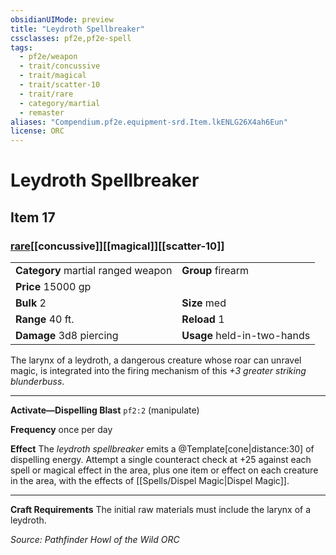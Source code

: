 ```yaml
---
obsidianUIMode: preview
title: "Leydroth Spellbreaker"
cssclasses: pf2e,pf2e-spell
tags:
  - pf2e/weapon
  - trait/concussive
  - trait/magical
  - trait/scatter-10
  - trait/rare
  - category/martial
  - remaster
aliases: "Compendium.pf2e.equipment-srd.Item.lkENLG26X4ah6Eun"
license: ORC
---
```

# Leydroth Spellbreaker
## Item 17
### [rare](rare "Rare Rarity Trait")[[concussive]][[magical]][[scatter-10]]

|  |  |
| -- | -- |
| **Category** martial ranged weapon | **Group** firearm |
| **Price** 15000 gp |  |
| **Bulk** 2 | **Size** med |
|**Range** 40 ft.| **Reload** 1|
| **Damage** 3d8 piercing  | **Usage** held-in-two-hands |



The larynx of a leydroth, a dangerous creature whose roar can unravel magic, is integrated into the firing mechanism of this _+3 greater striking blunderbuss_.

* * *

**Activate—Dispelling Blast** `pf2:2` (manipulate)

**Frequency** once per day

**Effect** The _leydroth spellbreaker_ emits a @Template\[cone|distance:30\] of dispelling energy. Attempt a single counteract check at +25 against each spell or magical effect in the area, plus one item or effect on each creature in the area, with the effects of [[Spells/Dispel Magic|Dispel Magic]].

* * *

**Craft Requirements** The initial raw materials must include the larynx of a leydroth.

*Source: Pathfinder Howl of the Wild*
*ORC*